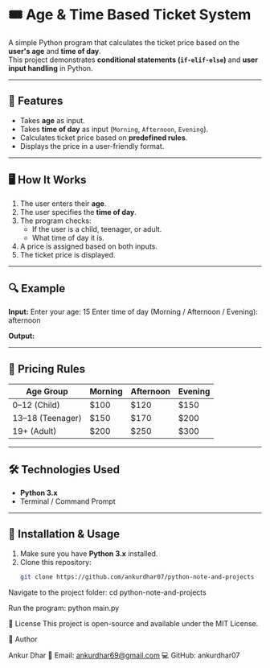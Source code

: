 # 🎟️ Age & Time Based Ticket System

A simple Python program that calculates the ticket price based on the **user's age** and **time of day**.  
This project demonstrates **conditional statements (`if-elif-else`)** and **user input handling** in Python.

---

## 📌 Features

- Takes **age** as input.
- Takes **time of day** as input (`Morning`, `Afternoon`, `Evening`).
- Calculates ticket price based on **predefined rules**.
- Displays the price in a user-friendly format.

---

## 🖥️ How It Works

1. The user enters their **age**.
2. The user specifies the **time of day**.
3. The program checks:
   - If the user is a child, teenager, or adult.
   - What time of day it is.
4. A price is assigned based on both inputs.
5. The ticket price is displayed.

---

## 🔍 Example

**Input:**
Enter your age: 15
Enter time of day (Morning / Afternoon / Evening): afternoon

**Output:**

---

## 🧮 Pricing Rules
| Age Group        | Morning | Afternoon | Evening |
|------------------|---------|-----------|---------|
| 0–12 (Child)     | $100    | $120      | $150    |
| 13–18 (Teenager) | $150    | $170      | $200    |
| 19+ (Adult)      | $200    | $250      | $300    |

---

## 🛠️ Technologies Used

- **Python 3.x**
- Terminal / Command Prompt

---

## 📂 Installation & Usage

1. Make sure you have **Python 3.x** installed.
2. Clone this repository:
   ```bash
   git clone https://github.com/ankurdhar07/python-note-and-projects

Navigate to the project folder:
cd python-note-and-projects

Run the program:
python main.py

📜 License
This project is open-source and available under the MIT License.

👤 Author

Ankur Dhar
📧 Email: ankurdhar69@gmail.com
💻 GitHub: ankurdhar07